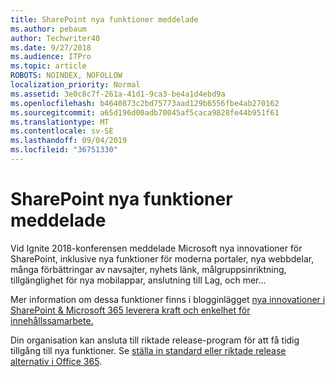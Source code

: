 ```yaml
---
title: SharePoint nya funktioner meddelade
ms.author: pebaum
author: Techwriter40
ms.date: 9/27/2018
ms.audience: ITPro
ms.topic: article
ROBOTS: NOINDEX, NOFOLLOW
localization_priority: Normal
ms.assetid: 3e0c8c7f-261a-41d1-9ca3-be4a1d4ebd9a
ms.openlocfilehash: b4640873c2bd75773aad129b6556fbe4ab270162
ms.sourcegitcommit: a65d196d00adb70045af5caca9828fe44b951f61
ms.translationtype: MT
ms.contentlocale: sv-SE
ms.lasthandoff: 09/04/2019
ms.locfileid: "36751330"
---
```

# <a name="sharepoint-new-features-announced"></a>SharePoint nya funktioner meddelade

Vid Ignite 2018-konferensen meddelade Microsoft nya innovationer för SharePoint, inklusive nya funktioner för moderna portaler, nya webbdelar, många förbättringar av navsajter, nyhets länk, målgruppsinriktning, tillgänglighet för nya mobilappar, anslutning till Lag, och mer...
  
Mer information om dessa funktioner finns i blogginlägget [nya innovationer i SharePoint &amp; Microsoft 365 leverera kraft och enkelhet för innehållssamarbete.](https://go.microsoft.com/fwlink/?linkid=2026502)
  
Din organisation kan ansluta till riktade release-program för att få tidig tillgång till nya funktioner. Se [ställa in standard eller riktade release alternativ i Office 365](https://docs.microsoft.com/office365/admin/manage/release-options-in-office-365).
